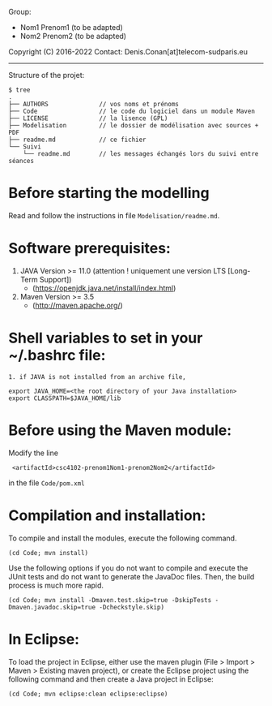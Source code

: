 Group:
- Nom1 Prenom1 (to be adapted)
- Nom2 Prenom2 (to be adapted)

Copyright (C) 2016-2022
Contact: Denis.Conan[at]telecom-sudparis.eu

----

Structure of the projet:
```
$ tree
.
├── AUTHORS              // vos noms et prénoms
├── Code                 // le code du logiciel dans un module Maven
├── LICENSE              // la lisence (GPL)
├── Modelisation         // le dossier de modélisation avec sources + PDF
├── readme.md            // ce fichier
└── Suivi
    └── readme.md        // les messages échangés lors du suivi entre séances
```

# Before starting the modelling

Read and follow the instructions in file `Modelisation/readme.md`.

# Software prerequisites:

1. JAVA Version >= 11.0 (attention ! uniquement une version LTS [Long-Term Support])
    * (https://openjdk.java.net/install/index.html)
2. Maven Version >= 3.5
    * (http://maven.apache.org/)

# Shell variables to set in your ~/.bashrc file:

	1. if JAVA is not installed from an archive file,
```
export JAVA_HOME=<the root directory of your Java installation>
export CLASSPATH=$JAVA_HOME/lib
```

# Before using the Maven module:

Modify the line 
```
 <artifactId>csc4102-prenom1Nom1-prenom2Nom2</artifactId>
```
in the file `Code/pom.xml`

# Compilation and installation:

To compile and install the modules, execute the following command.

```
(cd Code; mvn install)
```

Use the following options if you do not want to compile and execute the JUnit tests and do not want to generate the JavaDoc files. Then, the build process is much more rapid.

```
(cd Code; mvn install -Dmaven.test.skip=true -DskipTests -Dmaven.javadoc.skip=true -Dcheckstyle.skip)
```

# In Eclipse:

To load the project in Eclipse, either use the maven plugin (File > Import > Maven > Existing maven project), or create the Eclipse project using the following command and then create a Java project in Eclipse:

```
(cd Code; mvn eclipse:clean eclipse:eclipse)
```
